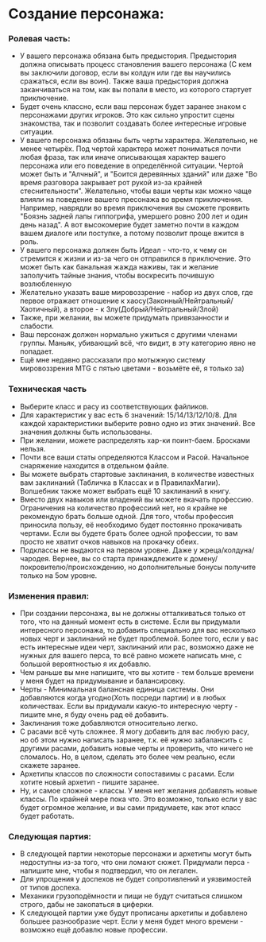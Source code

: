 # Создание персонажа:

### Ролевая часть:
- У вашего персонажа обязана быть предыстория. Предыстория должна описывать процесс становления вашего персонажа (С кем вы заключили договор, если вы колдун или где вы научились сражаться, если вы воин). Также ваша предыстория должна заканчиваться на том, как вы попали в место, из которого стартует приключение.
- Будет очень классно, если ваш персонаж будет заранее знаком с персонажами других игроков. Это как сильно упростит сцены знакомства, так и позволит создавать более интересные игровые ситуации.
- У вашего персонажа обязаны быть черты характера. Желательно, не менее четырёх. Под чертой характера может пониматься почти любая фраза, так или иначе описывающая характер вашего персонажа или его поведение в определённой ситуации. Чертой может быть и "Алчный", и "Боится деревянных зданий" или даже "Во время разговора закрывает рот рукой из-за крайней стеснительности". Желательно, чтобы ваши черты как можно чаще влияли на поведение вашего пресонажа во время приключения. Например, наврядли во время приключения вы сможете проявить "Боязнь задней лапы гиппогрифа, умершего ровно 200 лет и один день назад". А вот высокомерие будет заметно почти в каждом вашем диалоге или поступке, а потому позволит проще вжится в роль.
- У вашего персонажа должен быть Идеал - что-то, к чему он стремится к жизни и из-за чего он отправился в приключение. Это может быть как банальная жажда наживы, так и желание заполучить тайные знания, чтобы воскресить почившую возлюбленную
- Желательно указать ваше мировоззрение - набор из двух слов, где первое отражает отношение к хаосу(Законный/Нейтральный/Хаотичный), а второе - к Злу(Добрый/Нейтральный/Злой)
- Также, при желании, вы можете придумать привязанности и слабости.
- Ваш персонаж должен нормально ужиться с другими членами группы. Маньяк, убивающий всё, что видит, в эту категорию явно не попадает.
- Ещё мне недавно рассказали про мотыжную систему мировоззрения MTG с пятью цветами - возьмёте её, я только за)
  

### Техническая часть
- Выберите класс и расу из соответствующих файликов.
- Для характеристик у вас есть 6 значений: 15/14/13/12/10/8. Для каждой характеристики выберите ровно одно из этих значений. Все значения должны быть использованы.
- При желании, можете распределять хар-ки поинт-баем. Бросками нельзя.
- Почти все ваши статы определяются Классом и Расой. Начальное снаряжение находится в отдельном файле.
- Вы можете выбрать стартовые заклинания, в количестве известных вам заклинаний (Табличка в Классах и в ПравилахМагии). Волшебник также может выбрать ещё 10 заклинаний в книгу.
- Вместо двух навыков или владений вы можете вкачать профессию. Ограничения на количество профессиий нет, но я крайне не рекомендую брать больше одной. Для того, чтобы профессия приносила пользу, её необходимо будет постоянно прокачивать чертами. Если вы будете брать более одной профессии, то вам просто не хватит очков навыков на прокачку обеих.
- Подклассы не выдаются на первом уровне. Даже у жреца/колдуна/чародея. Вернее, вы со старта принаждлежите к домену/покровителю/происхождению, но дополнительные бонусы получите только на 5ом уровне.

### Изменения правил:
- При создании персонажа, вы не должны отталкиваться только от того, что на данный момент есть в системе. Если вы придумали интересного персонажа, то добавить специально для вас несколько новых черт и заклинаний не будет проблемой. Более того, если у вас есть интересные идеи черт, заклинаний или рас, возможно даже не нужных для вашего перса, то всё равно можете написать мне, с большой вероятностью я их добавлю.
- Чем раньше вы мне напишите, что вы хотите - тем больше времени у меня будет на придумывание и балансировку.
- Черты - Минимальная балансная единица системы. Они добавляются когда угодно(Хоть посреди партии) и в любых количествах. Если вы придумали какую-то интересную черту - пишите мне, я буду очень рад её добавить.
- Заклинания тоже добавляются относительно легко.
- С расами всё чуть сложнее. Я могу добавить для вас любую расу, но об этом нужно написать заранее, т.к. её нужно забалансить с другими расами, добавить новые черты и проверить, что ничего не сломалось. Но, в целом, сделать это более чем реально, если скажете заранее.
- Архетипы классов по сложности сопоставимы с расами. Если хотите новый архетип - пишите заранее.
- Ну, и самое сложное - классы. У меня нет желания добавлять новые классы. По крайней мере пока что. Это возможно, только если у вас будет огромное желание, и вы сами придумаете, как этот класс будет работать.

### Следующая партия:
- В следующей партии некоторые персонажи и архетипы могут быть недоступны из-за того, что они ломают сюжет. Придумали перса - напишите мне, чтобы я подтвердил, что он легален.
- Для упрощения у доспехов не будет сопротивлений и уязвимостей от типов доспеха.
- Механики грузоподёмности и пищи не будут считаться слишком строго, дабы не закопаться в циферки.
- К следующей партии уже будут прописаны архетипы и добавлено большее разнообразие черт. Если у меня будет много времени - возможно ещё добавлю новые профессии.



